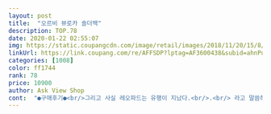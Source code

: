 ```yaml
---
layout: post 
title:  "오르비 뷰로카 숄더백" 
description: TOP.78 
date: 2020-01-22 02:55:07 
img: https://static.coupangcdn.com/image/retail/images/2018/11/20/15/8/151a0c6f-98ff-4737-88ff-833b6424c34e.jpg 
linkUrl: https://link.coupang.com/re/AFFSDP?lptag=AF3600438&subid=ahnPublicAsk&pageKey=160045870&itemId=459421024&vendorItemId=4141192211&traceid=V0-113-cc2ad8701091f19c 
categories: [1008] 
color: ff1744 
rank: 78 
price: 10900 
author: Ask View Shop 
cont:  "●구매후기●<br/>그리고 사실 레오파드는 유행이 지났다.<br/>.<br/> 라고 말씀하시는 분들도 계시는데 내 눈에 예쁘면 됐지 유행이 뭣이 중헙니까?.<br/>.<br/><br/>그리고 이건 뭔가 쨍하고 강렬한 호피느낌이나 독특한 디자인이 아니기 때문에 데일리로 그냥 언제든 들기 좋은 것 같아요 예를들면 흰티에 청바지를 입었을 때 ,,<br/>그리약해보이진않고요 대충 한동안쓸것같아요<br/>내부 주머니는 없어서 이너백이나 파우치로 챙겨 다니면 될 것 같아요<br/>다덜 즐거운 소비 하십셔 ~~~ !!!!<br/>많이들어가요 속에 작은 주머니같은게하나라도있었음하는아쉬움이있네요<br/>사계절 다 무난할 것 같아 만족합니다^^<br/>사실 제가 들고다니는 물건의 문제이지 가방 잘못이 아니니까요 ,, 저처럼 패드나 노트북을 들고 다니시는 분들은 전용 가방을 하나 구매 하시고 이 가방을 구매하시는게 좋을 것 같으니 참고하세유<br/>사이즈도 크고 어깨끈도 넓어서 튼튼할 것 같아 구매했어요~<br/>상품안내 그대로고 질감도 좋네요,<br/>색디자인좋구요<br/>약간비치는 니트제질의 편한  에코백같습니다<br/>저는 항상 가방에 장지갑 아이패드 파운데이션 쿠션 립제품 충전기2 보조배터리 책 핸드크림 바디미스트 휴대용티슈 등 ,, 필수적으로 이것들을 항상 들고 다니는데 저게 다 들어가도 여유가 있어요!!! 가방끈이 넓어서 얇은 것 보다 무게감도 적게 느껴지구요! 근데 한가지 아쉬운점이 있다면 역시나 가방이 너무나도 흐물해서 가방정리를 꿈을 꿀 수도 없고 가방이 넘나 찰랑거리기 때문에 패드가 깨질까 걱정이 되어서 파우치에 패드 담고 종이백에 담은 다음에 가방에 넣는식으로 가지고 다니는데 가방이 너무 흐물해서 종이백이 무소용... <br/> 그 종이백 밑으로 다른 물건들이 깔려서 엄청 신경 쓰여요ㅠ 근데 이런 재질이 디자인이랑 잘 맞는 것 같아서 크게 불만은 없고 그냥 조금 ⭐️아쉽다⭐️ 정도 .<br/>.<br/>? 후기를 보시는 많은 분들께서 약간 제 리뷰가 부정적이라고 생각하실 것 같아 중요한 부분에 별을 쳐보았읍니다 ,,<br/>패드를 안 들고 나가는 날에는 편—안<br/>편하고 좋아여 수납공간도 넉넉하고 디자인도 깔꼬롬 하고 사실 저는 척추가 꼬부라져서 끈이 얇은건 무게적이나 체형교정에 부담이 되는데 이건 끈이 넓어서 아쥬으쥬아누타나아아아ㅏ아주 죠씁니다  굳  벗 ,, 가방이 너무 흐물해요 ,, 사실 뻣뻣한 가방은 좀 불편할 것 같기는 한데 얜 너무 흐물흐물해요 ... <br/> 그리고 안감이 조금 부실합니다... <br/>! 가방 안쪽에 작은 포켓이 있었으면 .<br/>.<br/> 하는 아쉬움이 있지만 가격대비 굉장히 괜찮다고 생각해요!!!!!<br/>호피 에코백 들고 싶어 찾다가<br/>" 
---
```

